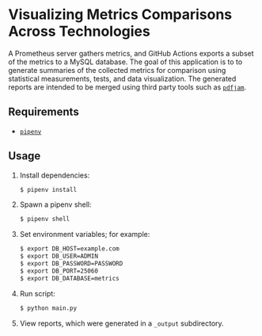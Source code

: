 # Visualizing Metrics Comparisons Across Technologies

A Prometheus server gathers metrics, and GitHub Actions exports a subset of the metrics to a MySQL database.
The goal of this application is to to generate summaries of the collected metrics for comparison using
statistical measurements, tests, and data visualization. The generated reports are intended
to be merged using third party tools such as [`pdfjam`](https://github.com/pdfjam/pdfjam).

## Requirements

- [`pipenv`](https://github.com/pypa/pipenv)

## Usage

1. Install dependencies:

    ```sh
    $ pipenv install
    ```

2. Spawn a pipenv shell:

   ```sh
   $ pipenv shell
   ```

3. Set environment variables; for example:

   ```sh
   $ export DB_HOST=example.com
   $ export DB_USER=ADMIN
   $ export DB_PASSWORD=PASSWORD
   $ export DB_PORT=25060
   $ export DB_DATABASE=metrics
   ```

4. Run script:

   ```sh
   $ python main.py
   ```

5. View reports, which were generated in a `_output` subdirectory.
